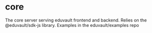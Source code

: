 # core

The core server serving eduvault frontend and backend.
Relies on the @eduvault/sdk-js library.
Examples in the eduvault/examples repo
